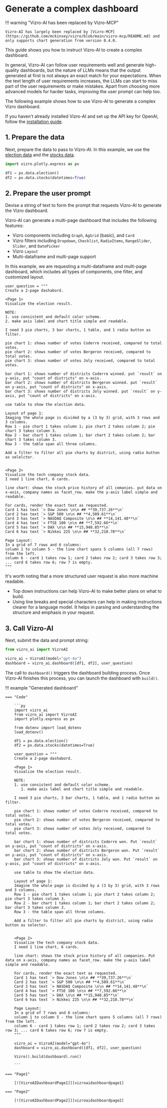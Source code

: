 # Generate a complex dashboard

!!! warning "Vizro-AI has been replaced by Vizro-MCP"

    Vizro-AI has largely been replaced by [Vizro-MCP](https://github.com/mckinsey/vizro/blob/main/vizro-mcp/README.md) and only supports chart generation from version 0.4.0. 

This guide shows you how to instruct Vizro-AI to create a complex dashboard.

In general, Vizro-AI can follow user requirements well and generate high-quality dashboards, but the nature of LLMs means that the output generated at first is not always an exact match for your expectations. When the text length of user requirements increases, the LLMs can start to miss part of the user requirements or make mistakes. Apart from choosing more advanced models for harder tasks, improving the user prompt can help too.

The following example shows how to use Vizro-AI to generate a complex Vizro dashboard.

If you haven't already installed Vizro-AI and set up the API key for OpenAI, follow the [installation guide](../user-guides/install.md).

## 1. Prepare the data

Next, prepare the data to pass to Vizro-AI. In this example, we use the [election data](https://plotly.com/python-api-reference/generated/plotly.express.data.html#plotly.express.data.election) and the [stocks data](https://plotly.com/python-api-reference/generated/plotly.express.data.html#plotly.express.data.stocks).

```py
import vizro.plotly.express as px

df1 = px.data.election()
df2 = px.data.stocks(datetimes=True)
```

## 2. Prepare the user prompt

Devise a string of text to form the prompt that requests Vizro-AI to generate the Vizro dashboard.

Vizro-AI can generate a multi-page dashboard that includes the following features:

- Vizro components including `Graph`, `AgGrid` (basic), and `Card`
- Vizro filters including `Dropdown`, `Checklist`, `RadioItems`, `RangeSlider`, `Slider`, and `DatePicker`
- Vizro `Layout`
- Multi-dataframe and multi-page support

In this example, we are requesting a multi-dataframe and multi-page dashboard, which includes all types of components, one filter, and customized layout.

```text
user_question = """
Create a 2-page dashabord.

<Page 1>
Visualize the election result.

NOTE:
1. use consistent and default color scheme.
2. make axis label and chart title simple and readable.

I need 3 pie charts, 3 bar charts, 1 table, and 1 radio button as filter.

pie chart 1: shows number of votes Coderre received, compared to total votes.
pie chart 2: shows number of votes Bergeron received, compared to total votes.
pie chart 3: shows number of votes Joly received, compared to total votes.

bar chart 1: shows number of districts Coderre winned. put `result` on y-axis, put "count of districts" on x-axis.
bar chart 2: shows number of districts Bergeron winned. put `result` on y-axis, put "count of districts" on x-axis.
bar chart 3: shows number of districts Joly winned. put `result` on y-axis, put "count of districts" on x-axis.

use table to show the election data.

Layout of page 1:
Imaging the whole page is divided by a (3 by 3) grid, with 3 rows and 3 columns.
Row 1 - pie chart 1 takes column 1; pie chart 2 takes column 2; pie chart 3 takes column 3.
Row 2 - bar chart 1 takes column 1; bar chart 2 takes column 2; bar chart 3 takes column 3.
Row 3 - the table span all three columns.

Add a filter to filter all pie charts by district, using radio button as selelctor.


<Page 2>
Visualize the tech company stock data.
I need 1 line chart, 6 cards.

line chart: shows the stock price history of all comanies. put data on x-axis, company names as facet_row. make the y-axis label simple and readable.

For cards, render the exact text as requested.
Card 1 has text `> Dow Jones \n\n ## **39,737.26**\n`
Card 2 has text `> S&P 500 \n\n ## **4,509.61**\n`
Card 3 has text `> NASDAQ Composite \n\n ## **14,141.48**\n`
Card 4 has text `> FTSE 100 \n\n ## **7,592.66**\n`
Card 5 has text `> DAX \n\n ## **15,948.85**\n`
Card 6 has text `> Nikkei 225 \n\n ## **32,210.78**\n`

Page Layout:
In a grid of 7 rows and 6 columns:
column 1 to column 5 - the line chart spans 5 columns (all 7 rows) from the left.
column 6 - card 1 takes row 1; card 2 takes row 2; card 3 takes row 3; ... card 6 takes row 6; row 7 is empty.
"""
```

It's worth noting that a more structured user request is also more machine readable.

- Top down instructions can help Vizro-AI to make better plans on what to build.
- Using line breaks and special characters can help in making instructions clearer for a language model. It helps in parsing and understanding the structure and emphasis in your request.

## 3. Call Vizro-AI

Next, submit the data and prompt string:

```py
from vizro_ai import VizroAI

vizro_ai = VizroAI(model="gpt-4o")
dashboard = vizro_ai.dashboard([df1, df2], user_question)
```

The call to `dashboard()` triggers the dashboard building process. Once Vizro-AI finishes this process, you can launch the dashboard with `build()`.

!!! example "Generated dashboard"

    === "Code"

        ```py
        import vizro_ai
        from vizro_ai import VizroAI
        import plotly.express as px

        from dotenv import load_dotenv
        load_dotenv()

        df1 = px.data.election()
        df2 = px.data.stocks(datetimes=True)

        user_question = """
        Create a 2-page dashabord.

        <Page 1>
        Visualize the election result.

        NOTE:
        1. use consistent and default color scheme.
           1. make axis label and chart title simple and readable.

        I need 3 pie charts, 3 bar charts, 1 table, and 1 radio button as filter.

        pie chart 1: shows number of votes Coderre received, compared to total votes.
        pie chart 2: shows number of votes Bergeron received, compared to total votes.
        pie chart 3: shows number of votes Joly received, compared to total votes.

        bar chart 1: shows number of districts Coderre won. Put `result` on y-axis, put "count of districts" on x-axis.
        bar chart 2: shows number of districts Bergeron won. Put `result` on y-axis, put "count of districts" on x-axis.
        bar chart 3: shows number of districts Joly won. Put `result` on y-axis, put "count of districts" on x-axis.

        use table to show the election data.

        Layout of page 1:
        Imagine the whole page is divided by a (3 by 3) grid, with 3 rows and 3 columns.
        Row 1 - pie chart 1 takes column 1; pie chart 2 takes column 2; pie chart 3 takes column 3.
        Row 2 - bar chart 1 takes column 1; bar chart 2 takes column 2; bar chart 3 takes column 3.
        Row 3 - the table span all three columns.

        Add a filter to filter all pie charts by district, using radio button as selector.


        <Page 2>
        Visualize the tech company stock data.
        I need 1 line chart, 6 cards.

        line chart: shows the stock price history of all companies. Put data on x-axis, company names as facet_row. make the y-axis label simple and readable.

        For cards, render the exact text as requested.
        Card 1 has text `> Dow Jones \n\n ## **39,737.26**\n`
        Card 2 has text `> S&P 500 \n\n ## **4,509.61**\n`
        Card 3 has text `> NASDAQ Composite \n\n ## **14,141.48**\n`
        Card 4 has text `> FTSE 100 \n\n ## **7,592.66**\n`
        Card 5 has text `> DAX \n\n ## **15,948.85**\n`
        Card 6 has text `> Nikkei 225 \n\n ## **32,210.78**\n`

        Page Layout:
        In a grid of 7 rows and 6 columns:
        column 1 to column 5 - the line chart spans 5 columns (all 7 rows) from the left.
        column 6 - card 1 takes row 1; card 2 takes row 2; card 3 takes row 3; ... card 6 takes row 6; row 7 is empty.
        """

        vizro_ai = VizroAI(model="gpt-4o")
        dashboard = vizro_ai.dashboard([df1, df2], user_question)

        Vizro().build(dashboard).run()

        ```

    === "Page1"

        [![VizroAIDashboardPage1]][vizroaidashboardpage1]

    === "Page2"

        [![VizroAIDashboardPage2]][vizroaidashboardpage2]

[vizroaidashboardpage1]: ../../assets/user_guides/dashboard/dashboard1_page1.png
[vizroaidashboardpage2]: ../../assets/user_guides/dashboard/dashboard1_page2.png
